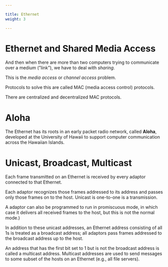 ```yaml
---

title: Ethernet
weight: 3

---
```



# Ethernet and Shared Media Access

And then when there are more than two computers trying to communicate over a medium (”link”), we have to deal with *sharing*.  

This is the *media access* or *channel access* problem.

Protocols to solve this are called MAC (media access control) protocols. 

There are centralized and decentralized MAC protocols.

# Aloha

The Ethernet has its roots in an early packet radio network, called **Aloha**, developed at the University of Hawaii to support computer communication across the Hawaiian Islands.

# Unicast, Broadcast, Multicast

Each frame transmitted on an Ethernet is received by every adaptor connected to that Ethernet. 

Each adaptor recognizes those frames addressed to its address and passes only those frames on to the host. Unicast is one-to-one is a transmission.

A adaptor can also be programmed to run in promiscuous mode, in which case it delivers all received frames to the host, but this is not the normal mode.)

In addition to these unicast addresses, an Ethernet address consisting of all 1s is treated as a broadcast address; all adaptors pass frames addressed to the broadcast address up to the host.

An address that has the first bit set to 1 but is not the broadcast address is called a multicast address. Multicast addresses are used to send messages to some subset of the hosts on an Ethernet (e.g., all file servers).

